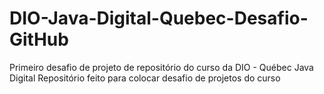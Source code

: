 # DIO-Java-Digital-Quebec-Desafio-GitHub
Primeiro desafio de projeto de repositório do curso da DIO - Québec Java Digital
Repositório feito para colocar desafio de projetos do curso
